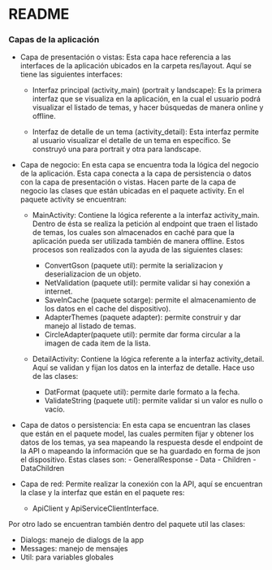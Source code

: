 # README #

### Capas de la aplicación ###

* Capa de presentación o vistas: Esta capa hace referencia a las interfaces de la aplicación ubicados en la carpeta res/layout. Aquí se tiene las siguientes interfaces:

	* Interfaz principal (activity_main) (portrait y landscape): Es la primera interfaz que se visualiza en la aplicación, en la cual el usuario podrá visualizar el listado de temas, y hacer búsquedas de manera online y offline. 

	* Interfaz de detalle de un tema (activity_detail): Esta interfaz permite al usuario visualizar el detalle de un tema en específico. Se construyó una para portrait y otra para landscape.
	
* Capa de negocio: En esta capa se encuentra toda la lógica del negocio de la aplicación. Esta capa conecta a la capa de persistencia o datos con la capa de presentación o vistas. Hacen parte de la capa de negocio las clases que están ubicadas en el paquete activity. En el paquete activity se encuentran: 

	* MainActivity: Contiene la lógica referente a la interfaz activity_main. Dentro de ésta se realiza la petición al endpoint que traen el listado de temas, los cuales son almacenados en caché para que la aplicación pueda ser utilizada también de manera offline. Estos procesos  son realizados con la ayuda de las siguientes clases: 

		- ConvertGson (paquete util): permite la serializacion y deserializacion de un objeto.
		- NetValidation (paquete util): permite validar si hay conexión a internet.
		- SaveInCache (paquete sotarge): permite el almacenamiento de los datos en el cache del dispositivo). 
		- AdapterThemes (paquete adapter): permite construir y dar manejo al listado de temas.
		- CircleAdapter(paquete util): permite dar forma circular a la imagen de cada item de la lista.
		
	* DetailActivity: Contiene la lógica referente a la interfaz activity_detail. Aquí se validan y fijan los datos en la interfaz de detalle. Hace uso de las clases:
		- DatFormat (paquete util): permite darle formato a la fecha.
		- ValidateString (paquete util): permite validar si un valor es nullo o vacío.
	 
* Capa de datos o persistencia: En esta capa se encuentran las clases que están en el paquete model, las cuales permiten fijar y obtener los datos de los temas, ya sea mapeando la respuesta desde el endpoint de la API o mapeando la información que se ha guardado en forma de json el dispositivo. Estas clases son:
    		- GeneralResponse
		- Data
		- Children
		- DataChildren

* Capa de red: Permite realizar la conexión con la API, aquí se encuentran la clase y la interfaz que están en el paquete res: 
		
    - ApiClient y ApiServiceClientInterface.

Por otro lado se encuentran también dentro del paquete util las clases:
  - Dialogs: manejo de dialogs de la app
  - Messages: manejo de mensajes
  - Util: para variables globales
